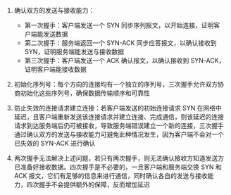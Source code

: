 1. 确认双方的发送与接收能力：

   - 第一次握手：客户端发送一个 SYN 同步序列报文，以开始连接，证明客户端能发送数据
   - 第二次握手：服务端返回一个 SYN-ACK 同步应答报文，以确认接收到 SYN，证明服务端能发送与接收数据
   - 第三次握手：客户端发送一个 ACK 确认报文，以确认接收到 SYN-ACK，证明客户端能接收数据

2. 初始化序列号：每个方向的连接均有一个独立的序列号，三次握手允许双方协商初始化这些序列号，确保数据传输顺序和可靠性
3. 防止失效的连接请求建立连接：若客户端发送的初始连接请求 SYN 在网络中延迟，且客户端重新发送该连接请求并建立连接、完成通信，则该延迟的连接请求到达服务端后仍可被接收，导致服务端错误建立一个新的连接，三次握手通过确认双方的发送与接收能力可避免此种情况发生，因为客户端不会对一个已失效的 SYN-ACK 进行确认
4. 两次握手无法解决上述问题，若只有两次握手，则无法确认接收方知道发送方已准备好接收数据。四次握手是不必要的，一旦客户端和服务端交换 SYN 和 ACK 报文，它们有足够的信息来进行通信，同时确认各自的发送与接收能力，四次握手不会提供额外的保障，反而增加延迟
